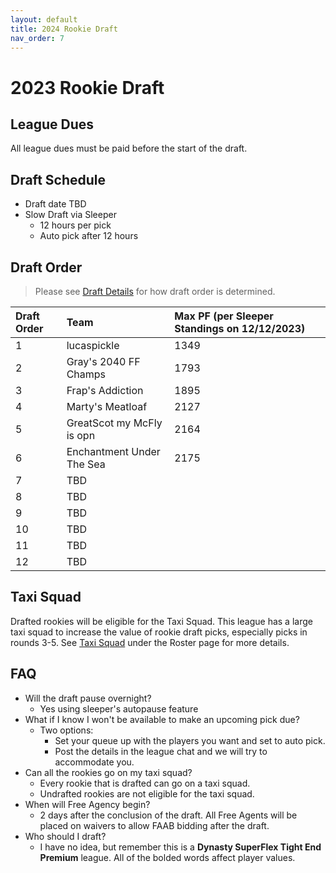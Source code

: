 ```yaml
---
layout: default
title: 2024 Rookie Draft
nav_order: 7
---
```


# 2023 Rookie Draft

## League Dues
All league dues must be paid before the start of the draft.

<!--
Pay here: <a href="https://teamstake.com/league/league_detail/10/0/6541" target="_blank">2023 TeamStake League</a>
-->

## Draft Schedule
 - Draft date TBD
 - Slow Draft via Sleeper
   - 12 hours per pick
   - Auto pick after 12 hours


## Draft Order

> Please see [Draft Details](https://draftforthefuture.github.io/League/Draft.html#draft-order) for how draft order is determined.

| Draft Order | Team | Max PF (per Sleeper Standings on 12/12/2023) |
|:-------------|:------------------|:------------------|
| 1 | lucaspickle | 1349 |
| 2 | Gray's 2040 FF Champs | 1793 |
| 3 | Frap's Addiction | 1895 |
| 4 | Marty's Meatloaf | 2127 |
| 5 | GreatScot my McFly is opn | 2164 |
| 6 | Enchantment Under The Sea | 2175 |
| 7 | TBD | |
| 8 | TBD |  |
| 9 | TBD |  |
| 10 | TBD |  |
| 11 | TBD |  |
| 12 | TBD | |


## Taxi Squad

Drafted rookies will be eligible for the Taxi Squad. This league has a large taxi squad to increase the value of rookie draft picks, especially picks in rounds 3-5. See [Taxi Squad](Roster.md#Taxi-Squad) under the Roster page for more details.


## FAQ
 - Will the draft pause overnight?
   - Yes using sleeper's autopause feature
- What if I know I won't be available to make an upcoming pick due?
    - Two options:
      - Set your queue up with the players you want and set to auto pick.
      - Post the details in the league chat and we will try to accommodate you.
- Can all the rookies go on my taxi squad?
  - Every rookie that is drafted can go on a taxi squad.
  - Undrafted rookies are not eligible for the taxi squad.
- When will Free Agency begin?
  - 2 days after the conclusion of the draft. All Free Agents will be placed on waivers to allow FAAB bidding after the draft.
- Who should I draft?
  - I have no idea, but remember this is a **Dynasty SuperFlex Tight End Premium** league. All of the bolded words affect player values.